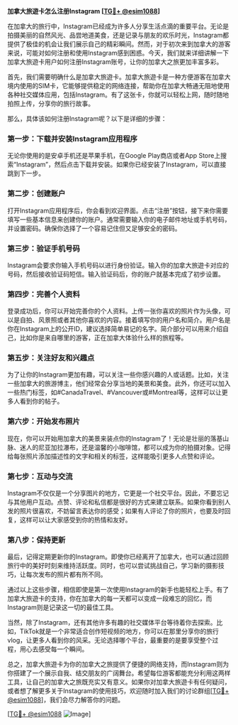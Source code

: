 **加拿大旅遊卡怎么注册Instagram [[TG💪+ @esim1088](https://t.me/s/esim1088)]**

在加拿大的旅行中，Instagram已经成为许多人分享生活点滴的重要平台。无论是拍摄美丽的自然风光、品尝地道美食，还是记录与朋友的欢乐时光，Instagram都提供了极佳的机会让我们展示自己的精彩瞬间。然而，对于初次来到加拿大的游客来说，可能对如何注册和使用Instagram感到困惑。今天，我们就来详细讲解一下加拿大旅遊卡用户如何注册Instagram账号，让你的加拿大之旅更加丰富多彩。

首先，我们需要明确什么是加拿大旅遊卡。加拿大旅遊卡是一种方便游客在加拿大境内使用的SIM卡，它能够提供稳定的网络连接，帮助你在加拿大畅通无阻地使用各种社交媒体应用，包括Instagram。有了这张卡，你就可以轻松上网，随时随地拍照上传，分享你的旅行故事。

那么，具体该如何注册Instagram呢？以下是详细的步骤：

### **第一步：下载并安装Instagram应用程序**
无论你使用的是安卓手机还是苹果手机，在Google Play商店或者App Store上搜索“Instagram”，然后点击下载并安装。如果你已经安装了Instagram，可以直接跳到下一步。

### **第二步：创建账户**
打开Instagram应用程序后，你会看到欢迎界面。点击“注册”按钮，接下来你需要填写一些基本信息来创建你的账户。通常需要输入你的电子邮件地址或手机号码，并设置密码。确保你选择了一个容易记住但又足够安全的密码。

### **第三步：验证手机号码**
Instagram会要求你输入手机号码以进行身份验证。输入你的加拿大旅遊卡对应的号码，然后接收验证码短信。输入验证码后，你的账户就基本完成了初步设置。

### **第四步：完善个人资料**
登录成功后，你可以开始完善你的个人资料。上传一张你喜欢的照片作为头像，可以是自拍、风景照或者其他你喜欢的内容。接着填写你的用户名和简介。用户名是你在Instagram上的公开ID，建议选择简单易记的名字。简介部分可以用来介绍自己，比如你是来自哪里的游客，正在加拿大体验什么样的旅程等。

### **第五步：关注好友和兴趣点**
为了让你的Instagram更加有趣，可以关注一些你感兴趣的人或话题。比如，关注一些加拿大的旅游博主，他们经常会分享当地的美景和美食。此外，你还可以加入一些热门标签，如#CanadaTravel、#Vancouver或#Montreal等，这样可以让更多人看到你的帖子。

### **第六步：开始发布照片**
现在，你可以开始用加拿大的美景来装点你的Instagram了！无论是壮丽的落基山脉、迷人的尼亚加拉瀑布，还是温馨的小咖啡馆，都可以成为你的拍摄对象。记得给每张照片添加描述性的文字和相关的标签，这样能吸引更多人点赞和评论。

### **第七步：互动与交流**
Instagram不仅仅是一个分享图片的地方，它更是一个社交平台。因此，不要忘记与其他用户互动。点赞、评论和私信都是很好的方式来建立联系。如果你看到别人发的照片很喜欢，不妨留言表达你的感受；如果有人评论了你的照片，也要及时回复，这样可以让大家感受到你的热情和友好。

### **第八步：保持更新**
最后，记得定期更新你的Instagram。即使你已经离开了加拿大，也可以通过回顾旅行中的美好时刻来维持活跃度。同时，也可以尝试挑战自己，学习新的摄影技巧，让每次发布的照片都有所不同。

通过以上这些步骤，相信即使是第一次使用Instagram的新手也能轻松上手。有了加拿大旅遊卡的支持，你在加拿大的每一天都可以变成一段难忘的回忆，而Instagram则是记录这一切的最佳工具。

当然，除了Instagram，还有其他许多有趣的社交媒体平台等待着你去探索。比如，TikTok就是一个非常适合创作短视频的地方，你可以在那里分享你的旅行vlog，让更多人看到你的风采。无论选择哪个平台，最重要的是要享受整个过程，用心去感受每一个瞬间。

总之，加拿大旅遊卡为你的加拿大之旅提供了便捷的网络支持，而Instagram则为你搭建了一个展示自我、结交朋友的广阔舞台。希望每位游客都能充分利用这两样工具，让自己的加拿大之旅既充实又有意义。如果你对加拿大旅遊卡有任何疑问，或者想了解更多关于Instagram的使用技巧，欢迎随时加入我们的讨论群组[[TG💪+ @esim1088](https://t.me/s/esim1088)]，我们会尽力解答你的问题。

[[TG💪+ @esim1088](https://t.me/s/esim1088) ![Image](https://i.postimg.cc/4NQfJmqS/Snipaste-2025-05-13-00-14-12.png)]